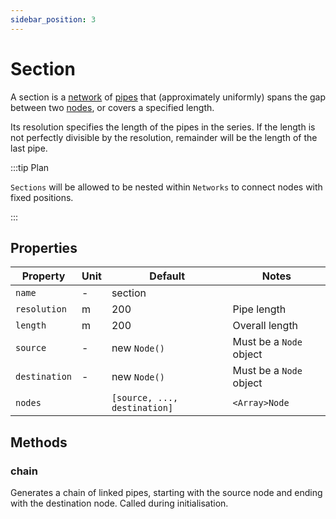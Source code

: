 ```yaml
---
sidebar_position: 3
---
```


# Section

A section is a [network](/docs/model/Network) of [pipes](/docs/model/Pipe) that (approximately uniformly) spans the gap between two [nodes](/docs/model/Node), or covers a specified length.

Its resolution specifies the length of the pipes in the series. If the length is not perfectly divisible by the resolution, remainder will be the length of the last pipe.

:::tip Plan

`Sections` will be allowed to be nested within `Networks` to connect nodes with fixed positions.

:::

## Properties

| Property      | Unit | Default                      | Notes                   |
| ------------- | ---- | ---------------------------- | ----------------------- |
| `name`        | -    | section                      |                         |
| `resolution`  | m    | 200                          | Pipe length             |
| `length`      | m    | 200                          | Overall length          |
| `source`      | -    | new `Node()`                 | Must be a `Node` object |
| `destination` | -    | new `Node()`                 | Must be a `Node` object |
| `nodes`       |      | `[source, ..., destination]` | `<Array>Node`           |

## Methods

### chain

Generates a chain of linked pipes, starting with the source node and ending with the destination node. Called during initialisation.

